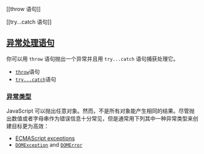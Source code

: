 [[throw 语句]]

[[try...catch 语句]]

## [异常处理语句](https://developer.mozilla.org/zh-CN/docs/Web/JavaScript/Guide/Control_flow_and_error_handling#异常处理语句)

你可以用 `throw` 语句抛出一个异常并且用 `try...catch` 语句捕获处理它。

-   [`throw`](https://developer.mozilla.org/zh-CN/docs/Web/JavaScript/Guide/Control_flow_and_error_handling#throw_statement)语句
-   [`try...catch`](https://developer.mozilla.org/zh-CN/docs/Web/JavaScript/Guide/Control_flow_and_error_handling#try...catch_statement)语句

### [异常类型](https://developer.mozilla.org/zh-CN/docs/Web/JavaScript/Guide/Control_flow_and_error_handling#异常类型)

JavaScript 可以抛出任意对象。然而，不是所有对象能产生相同的结果。尽管抛出数值或者字母串作为错误信息十分常见，但是通常用下列其中一种异常类型来创建目标更为高效：

-   [ECMAScript exceptions](https://developer.mozilla.org/zh-CN/docs/Web/JavaScript/Reference/Global_Objects/Error#error_types)
-   [`DOMException`](https://developer.mozilla.org/zh-CN/docs/Web/API/DOMException) and [`DOMError`](https://developer.mozilla.org/zh-CN/docs/Web/API/DOMError)